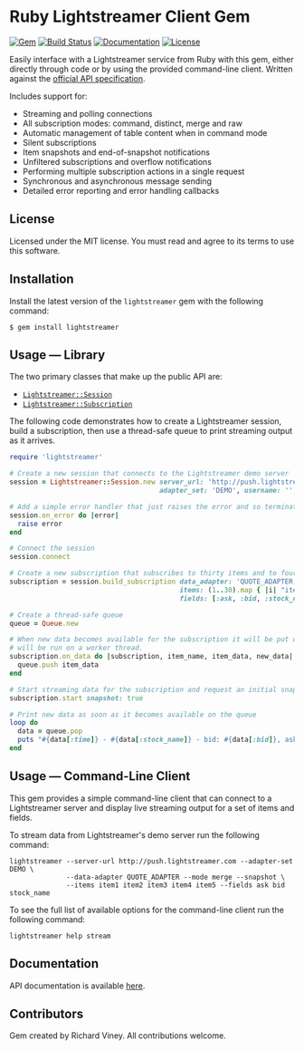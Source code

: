 # Ruby Lightstreamer Client Gem

[![Gem][gem-badge]][gem-link]
[![Build Status][ci-badge]][ci-link]
[![Documentation][documentation-badge]][documentation-link]
[![License][license-badge]][license-link]

Easily interface with a Lightstreamer service from Ruby with this gem, either directly through code or by using the
provided command-line client. Written against the
[official API specification](http://www.lightstreamer.com/docs/client_generic_base/Network%20Protocol%20Tutorial.pdf).

Includes support for:

- Streaming and polling connections
- All subscription modes: command, distinct, merge and raw
- Automatic management of table content when in command mode
- Silent subscriptions
- Item snapshots and end-of-snapshot notifications
- Unfiltered subscriptions and overflow notifications
- Performing multiple subscription actions in a single request
- Synchronous and asynchronous message sending
- Detailed error reporting and error handling callbacks

## License

Licensed under the MIT license. You must read and agree to its terms to use this software.

## Installation

Install the latest version of the `lightstreamer` gem with the following command:

```
$ gem install lightstreamer
```

## Usage — Library

The two primary classes that make up the public API are:

- [`Lightstreamer::Session`](http://www.rubydoc.info/github/richard-viney/lightstreamer/master/Lightstreamer/Session)
- [`Lightstreamer::Subscription`](http://www.rubydoc.info/github/richard-viney/lightstreamer/master/Lightstreamer/Subscription)

The following code demonstrates how to create a Lightstreamer session, build a subscription, then use a thread-safe
queue to print streaming output as it arrives.

```ruby
require 'lightstreamer'

# Create a new session that connects to the Lightstreamer demo server
session = Lightstreamer::Session.new server_url: 'http://push.lightstreamer.com',
                                     adapter_set: 'DEMO', username: '', password: ''

# Add a simple error handler that just raises the error and so terminates the application
session.on_error do |error|
  raise error
end

# Connect the session
session.connect

# Create a new subscription that subscribes to thirty items and to four fields on each item
subscription = session.build_subscription data_adapter: 'QUOTE_ADAPTER', mode: :merge,
                                          items: (1..30).map { |i| "item#{i}" },
                                          fields: [:ask, :bid, :stock_name, :time]

# Create a thread-safe queue
queue = Queue.new

# When new data becomes available for the subscription it will be put on the queue. This callback
# will be run on a worker thread.
subscription.on_data do |subscription, item_name, item_data, new_data|
  queue.push item_data
end

# Start streaming data for the subscription and request an initial snapshot
subscription.start snapshot: true

# Print new data as soon as it becomes available on the queue
loop do
  data = queue.pop
  puts "#{data[:time]} - #{data[:stock_name]} - bid: #{data[:bid]}, ask: #{data[:ask]}"
end
```

## Usage — Command-Line Client

This gem provides a simple command-line client that can connect to a Lightstreamer server and display
live streaming output for a set of items and fields.

To stream data from Lightstreamer's demo server run the following command:

```
lightstreamer --server-url http://push.lightstreamer.com --adapter-set DEMO \
              --data-adapter QUOTE_ADAPTER --mode merge --snapshot \
              --items item1 item2 item3 item4 item5 --fields ask bid stock_name
```

To see the full list of available options for the command-line client run the following command:

```
lightstreamer help stream
```

## Documentation

API documentation is available [here](http://www.rubydoc.info/github/richard-viney/lightstreamer/master).

## Contributors

Gem created by Richard Viney. All contributions welcome.

[gem-link]: https://rubygems.org/gems/lightstreamer
[gem-badge]: https://badge.fury.io/rb/lightstreamer.svg
[ci-link]: https://github.com/richard-viney/lightstreamer/actions
[ci-badge]: https://github.com/richard-viney/lightstreamer/workflows/ci/badge.svg
[documentation-link]: https://inch-ci.org/github/richard-viney/lightstreamer
[documentation-badge]: https://inch-ci.org/github/richard-viney/lightstreamer.svg?branch=master
[license-link]: https://github.com/richard-viney/lightstreamer/blob/master/LICENSE.md
[license-badge]: https://img.shields.io/badge/license-MIT-blue.svg
